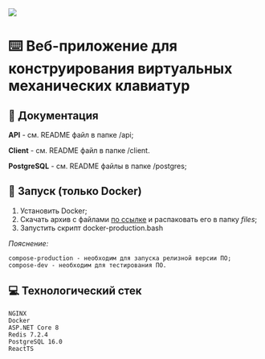 <img src="https://github.com/tovDmitrij/keyboards/blob/main/docs/preview.jpeg" />

# :keyboard: Веб-приложение для конструирования виртуальных механических клавиатур

## :notebook: Документация
**API** - см. README файл в папке /api;

**Client** - см. README файл в папке /client.

**PostgreSQL** - см. README файлы в папке /postgres;

## :rocket: Запуск (только Docker)
1. Установить Docker;
2. Скачать архив с файлами [по ссылке](https://drive.google.com/drive/folders/1msr1UAy3w1_vsBq9aF4zVs5QZepKXcow?usp=sharing) и распаковать его в папку *files*;
3. Запустить скрипт docker-production.bash

*Пояснение:*
```
compose-production - необходим для запуска релизной версии ПО;
compose-dev - необходим для тестирования ПО.
```

## :computer: Технологический стек
```
NGINX
Docker
ASP.NET Core 8
Redis 7.2.4
PostgreSQL 16.0
ReactTS
```